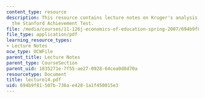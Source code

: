 ```yaml
---
content_type: resource
description: This resource contains lecture notes on Kruger's analysis of scores on
  the Stanford Achievement Test.
file: /media/courses/11-126j-economics-of-education-spring-2007/694b9f81507b736ae4281a1f450015e3_lecture14.pdf
file_type: application/pdf
learning_resource_types:
- Lecture Notes
ocw_type: OCWFile
parent_title: Lecture Notes
parent_type: CourseSection
parent_uid: 1835271e-7f55-ae27-0928-64cea0d8d70a
resourcetype: Document
title: lecture14.pdf
uid: 694b9f81-507b-736a-e428-1a1f450015e3
---
```

